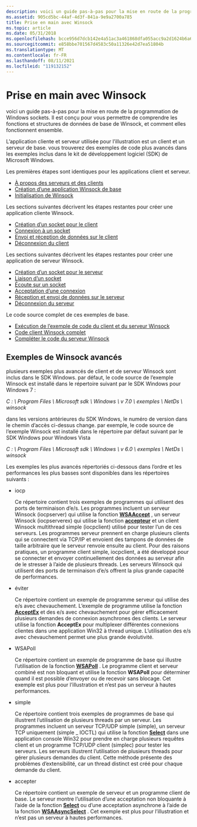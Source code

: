 ```yaml
---
description: voici un guide pas-à-pas pour la mise en route de la programmation de Windows sockets.
ms.assetid: 905cd5bc-44af-4d3f-841a-9e9a2700a785
title: Prise en main avec Winsock
ms.topic: article
ms.date: 05/31/2018
ms.openlocfilehash: bcce956d7dcb142e4a51ac3a461868dfa055acc9a2d1624b6a6dff5132f86ea7
ms.sourcegitcommit: e858bbe701567d4583c50a11326e42d7ea51804b
ms.translationtype: MT
ms.contentlocale: fr-FR
ms.lasthandoff: 08/11/2021
ms.locfileid: "119132152"
---
```

# <a name="getting-started-with-winsock"></a>Prise en main avec Winsock

voici un guide pas-à-pas pour la mise en route de la programmation de Windows sockets. Il est conçu pour vous permettre de comprendre les fonctions et structures de données de base de Winsock, et comment elles fonctionnent ensemble.

L’application cliente et serveur utilisée pour l’illustration est un client et un serveur de base. vous trouverez des exemples de code plus avancés dans les exemples inclus dans le kit de développement logiciel (SDK) de Microsoft Windows.

Les premières étapes sont identiques pour les applications client et serveur.

-   [À propos des serveurs et des clients](about-clients-and-servers.md)
-   [Création d’une application Winsock de base](creating-a-basic-winsock-application.md)
-   [Initialisation de Winsock](initializing-winsock.md)

Les sections suivantes décrivent les étapes restantes pour créer une application cliente Winsock.

-   [Création d’un socket pour le client](creating-a-socket-for-the-client.md)
-   [Connexion à un socket](connecting-to-a-socket.md)
-   [Envoi et réception de données sur le client](sending-and-receiving-data-on-the-client.md)
-   [Déconnexion du client](disconnecting-the-client.md)

Les sections suivantes décrivent les étapes restantes pour créer une application de serveur Winsock.

-   [Création d’un socket pour le serveur](creating-a-socket-for-the-server.md)
-   [Liaison d’un socket](binding-a-socket.md)
-   [Écoute sur un socket](listening-on-a-socket.md)
-   [Acceptation d’une connexion](accepting-a-connection.md)
-   [Réception et envoi de données sur le serveur](receiving-and-sending-data-on-the-server.md)
-   [Déconnexion du serveur](disconnecting-the-server.md)

Le code source complet de ces exemples de base.

-   [Exécution de l’exemple de code du client et du serveur Winsock](finished-server-and-client-code.md)
-   [Code client Winsock complet](complete-client-code.md)
-   [Compléter le code du serveur Winsock](complete-server-code.md)

## <a name="advanced-winsock-samples"></a>Exemples de Winsock avancés

plusieurs exemples plus avancés de client et de serveur Winsock sont inclus dans le SDK Windows. par défaut, le code source de l’exemple Winsock est installé dans le répertoire suivant par le SDK Windows pour Windows 7 :

*C : \\ Program Files \\ Microsoft sdk \\ Windows \\ v 7.0 \\ exemples \\ NetDs \\ winsock*

dans les versions antérieures du SDK Windows, le numéro de version dans le chemin d’accès ci-dessus change. par exemple, le code source de l’exemple Winsock est installé dans le répertoire par défaut suivant par le SDK Windows pour Windows Vista

*C : \\ Program Files \\ Microsoft sdk \\ Windows \\ v 6.0 \\ exemples \\ NetDs \\ winsock*

Les exemples les plus avancés répertoriés ci-dessous dans l’ordre et les performances les plus basses sont disponibles dans les répertoires suivants :

-   iocp

    Ce répertoire contient trois exemples de programmes qui utilisent des ports de terminaison d’e/s. Les programmes incluent un serveur Winsock (iocpserver) qui utilise la fonction [**WSAAccept**](/windows/desktop/api/Winsock2/nf-winsock2-wsaaccept) , un serveur Winsock (iocpserverex) qui utilise la fonction [**accepteur**](/windows/win32/api/mswsock/nf-mswsock-acceptex) et un client Winsock multithread simple (iocpclient) utilisé pour tester l’un de ces serveurs. Les programmes serveur prennent en charge plusieurs clients qui se connectent via TCP/IP et envoient des tampons de données de taille arbitraire que le serveur renvoie ensuite au client. Pour des raisons pratiques, un programme client simple, iocpclient, a été développé pour se connecter et envoyer continuellement des données au serveur afin de le stresser à l’aide de plusieurs threads. Les serveurs Winsock qui utilisent des ports de terminaison d’e/s offrent la plus grande capacité de performances.

-   éviter

    Ce répertoire contient un exemple de programme serveur qui utilise des e/s avec chevauchement. L’exemple de programme utilise la fonction [**AcceptEx**](/windows/win32/api/mswsock/nf-mswsock-acceptex) et des e/s avec chevauchement pour gérer efficacement plusieurs demandes de connexion asynchrones des clients. Le serveur utilise la fonction **AcceptEx** pour multiplexer différentes connexions clientes dans une application Win32 à thread unique. L’utilisation des e/s avec chevauchement permet une plus grande évolutivité.

-   WSAPoll

    Ce répertoire contient un exemple de programme de base qui illustre l’utilisation de la fonction [**WSAPoll**](/windows/win32/api/winsock2/nf-winsock2-wsapoll) . Le programme client et serveur combiné est non bloquant et utilise la fonction **WSAPoll** pour déterminer quand il est possible d’envoyer ou de recevoir sans blocage. Cet exemple est plus pour l’illustration et n’est pas un serveur à hautes performances.

-   simple

    Ce répertoire contient trois exemples de programmes de base qui illustrent l’utilisation de plusieurs threads par un serveur. Les programmes incluent un serveur TCP/UDP simple (simple), un serveur TCP uniquement (simple \_ IOCTL) qui utilise la fonction [**Select**](/windows/desktop/api/Winsock2/nf-winsock2-select) dans une application console Win32 pour prendre en charge plusieurs requêtes client et un programme TCP/UDP client (simplec) pour tester les serveurs. Les serveurs illustrent l’utilisation de plusieurs threads pour gérer plusieurs demandes du client. Cette méthode présente des problèmes d’extensibilité, car un thread distinct est créé pour chaque demande du client.

-   accepter

    Ce répertoire contient un exemple de serveur et un programme client de base. Le serveur montre l’utilisation d’une acceptation non bloquante à l’aide de la fonction [**Select**](/windows/desktop/api/Winsock2/nf-winsock2-select) ou d’une acceptation asynchrone à l’aide de la fonction [**WSAAsyncSelect**](/windows/desktop/api/winsock/nf-winsock-wsaasyncselect) . Cet exemple est plus pour l’illustration et n’est pas un serveur à hautes performances.

 

 
